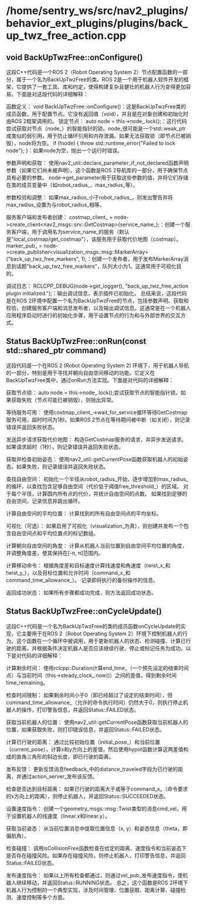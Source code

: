# /home/sentry_ws/src/nav2_plugins/behavior_ext_plugins/plugins/back_up_twz_free_action.cpp

## void BackUpTwzFree::onConfigure()
这段C++代码是一个ROS 2（Robot Operating System 2）节点配置函数的一部分，属于一个名为BackUpTwzFree的类。ROS 2是一个用于机器人软件开发的框架，它提供了一套工具、库和约定，使得构建复杂且健壮的机器人行为变得更加容易。下面是对这段代码的详细解释：

函数定义：
void BackUpTwzFree::onConfigure()：这是BackUpTwzFree类的成员函数，用于配置节点。它没有返回值（void），并且是在对象创建和初始化时由ROS 2框架调用的。
锁定节点：
auto node = this->node_.lock();：这行代码尝试获取对节点（node_）的智能指针的锁。node_很可能是一个std::weak_ptr或类似的弱引用，用于防止循环引用和内存泄漏。如果无法获取锁（即节点已被销毁），node将为空。
if (!node) { throw std::runtime_error{"Failed to lock node"}; }：如果node为空，抛出一个运行时错误。

参数声明和获取：
使用nav2_util::declare_parameter_if_not_declared函数声明参数（如果它们尚未被声明）。这个函数是ROS 2导航库的一部分，用于确保节点具有必要的参数。
node->get_parameter用于获取这些参数的值，并将它们存储在类的成员变量中（如robot_radius_、max_radius_等）。

参数校验和调整：
如果max_radius_小于robot_radius_，则发出警告并将max_radius_设置为与robot_radius_相等。

服务客户端和发布者创建：
costmap_client_ = node->create_client<nav2_msgs::srv::GetCostmap>(service_name_);：创建一个服务客户端，用于调用名为service_name_的服务（默认是"local_costmap/get_costmap"），该服务用于获取代价地图（costmap）。
marker_pub_ = node->create_publisher<visualization_msgs::msg::MarkerArray>("back_up_twz_free_markers", 1);：创建一个发布者，用于发布MarkerArray消息到话题"back_up_twz_free_markers"，队列大小为1。这通常用于可视化目的。

调试日志：
RCLCPP_DEBUG(node->get_logger(), "back_up_twz_free_action plugin initialized.");：输出调试信息，表示插件已初始化。
总结来说，这段代码是在ROS 2环境中配置一个名为BackUpTwzFree的节点，包括参数声明、获取和校验，创建服务客户端和消息发布者，以及输出调试信息。这通常是在一个机器人应用程序启动时进行的初始化步骤，用于设置节点的行为和与外部世界的交互方式。

## Status BackUpTwzFree::onRun(const std::shared_ptr<const BackUpAction::Goal> command)
这段代码是一个在ROS 2 (Robot Operating System 2) 环境下，用于机器人导航的一部分，特别是用于寻找并朝向自由空间移动的功能。它定义在BackUpTwzFree类中，通过onRun方法实现。下面是对代码的详细解释：

获取节点锁：
auto node = this->node_.lock();尝试获取节点的智能指针锁。如果获取失败（节点可能已被销毁），则抛出异常。

等待服务可用：
使用costmap_client_->wait_for_service循环等待GetCostmap服务可用，超时时间为1秒。如果ROS 2节点在等待期间被中断（如关闭），则记录错误并返回失败状态。

发送异步请求获取代价地图：
构造GetCostmap服务的请求，并异步发送请求。如果请求超时（1秒），则记录错误并返回失败状态。

获取并检查初始姿态：
使用nav2_util::getCurrentPose函数获取机器人的初始姿态。如果失败，则记录错误并返回失败状态。

查找自由空间：
初始化一个半径从robot_radius_开始，逐步增加到max_radius_的循环，以查找包含足够自由空间（代价低于阈值free_threshold_）的区域。
对于每个半径，计算圆内所有点的代价，并统计自由空间的点数。
如果找到足够的自由空间，记录信息并跳出循环。

计算自由空间的平均位置：
计算找到的所有自由空间点的平均坐标。

可视化（可选）：
如果启用了可视化（visualization_为真），则创建并发布一个包含自由空间点和平均位置点的标记数组。

计算朝向自由空间的角度：
计算从机器人当前位置到自由空间平均位置的角度，并调整角度差，使其保持在[-π, π]范围内。

计算移动命令：
根据角度差和目标速度计算线速度和角速度（twist_x_和twist_y_），以及目标位置和允许时间（command_x_和command_time_allowance_）。
记录即将执行的备份操作的信息。

返回成功状态：
如果所有步骤都成功完成，则方法返回成功状态。

##  Status BackUpTwzFree::onCycleUpdate()
这段C++代码是一个名为BackUpTwzFree的类的成员函数onCycleUpdate的实现，它主要用于在ROS 2（Robot Operating System 2）环境下控制机器人的行为。这个函数在一个循环中被调用，用于更新机器人的状态、检测碰撞、计算已行驶的距离，并根据条件决定机器人是否应该继续行驶、停止或标记任务为成功。以下是对代码的详细解释：

计算剩余时间：
使用rclcpp::Duration计算end_time_（一个预先设定的结束时间点）与当前时间（this->steady_clock_.now()）之间的差值，得到剩余时间time_remaining。

检查时间限制：
如果剩余时间小于0（即已经超过了设定的结束时间），但command_time_allowance_（允许的命令执行时间）仍然大于0，则执行停止机器人的操作，打印警告信息，并返回Status::FAILED状态。

获取当前机器人的位置：
使用nav2_util::getCurrentPose函数获取当前机器人的位置，如果获取失败，则打印错误信息，并返回Status::FAILED状态。

计算已行驶的距离：
通过比较初始位置（initial_pose_）和当前位置（current_pose），计算x和y方向上的差值，然后使用hypot函数计算这两差值构成的直角三角形的斜边长度，即已行驶的距离。

发布反馈：
更新反馈消息feedback_中的distance_traveled字段为已行驶的距离，并通过action_server_发布该反馈。

检查是否达到目标距离：
如果已行驶的距离大于或等于command_x_（命令要求的x方向上的距离），则停止机器人，并返回Status::SUCCEEDED状态。

设置速度指令：
创建一个geometry_msgs::msg::Twist类型的消息cmd_vel，用于设置机器人的线速度（linear.x和linear.y）。

获取当前姿态：
从当前位置消息中提取位置信息（x, y）和姿态信息（theta，即偏航角）。

检查碰撞：
调用isCollisionFree函数检查在给定的距离、速度指令和当前姿态下是否存在碰撞风险。如果存在碰撞风险，则停止机器人，打印警告信息，并返回Status::FAILED状态。

发布速度指令：
如果以上所有检查都通过，则通过vel_pub_发布速度指令，使机器人继续移动，并返回Status::RUNNING状态。
总之，这个函数是ROS 2环境下机器人行为控制的一个典型实现，涉及时间管理、位置获取、距离计算、碰撞检测、速度控制等多个方面。